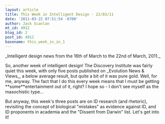 ```yaml
---
layout: article
title: This Week in Intelligent Design - 22/03/11
date: '2011-03-22 07:51:54 -0700'
author: Jack Scanlan
mt_id: 4912
blog_id: 2
post_id: 4912
basename: this_week_in_in_1
---
```

<p>_Intelligent design news from the 16th of March to the 22nd of March, 2011._</p>


<p>So, another week of intelligent design! The Discovery Institute was fairly quiet this week, with only five posts published on _Evolution News & Views_, a below average result, but quite a bit of it was pure gold. Well, for me, anyway. The fact that I do this every week means that I must be getting **some**entertainment out of it, right? I hope so - I don't see myself as the masochistic type...</p>


<p>But anyway, this week's three posts are on ID research (and rhetoric), revisiting the concept of biological "mistakes" as evidence against ID, and ID proponents in academia and the "Dissent from Darwin" list. Let's get into it!</p>
